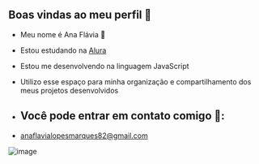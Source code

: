 ## Boas vindas ao meu perfil 🩷

- Meu nome é Ana Flávia 🎀
- Estou estudando na [Alura](https://www.alura.com.br)
- Estou me desenvolvendo na linguagem JavaScript
- Utilizo esse espaço para minha organização e compartilhamento dos meus projetos desenvolvidos

- ## Você pode entrar em contato comigo 📨:
- anaflavialopesmarques82@gmail.com


![image](https://github.com/anaflavialopesss/anaflavialopesss/assets/171635740/fd409376-f11f-44e3-85c4-59c7ef745bb6)

